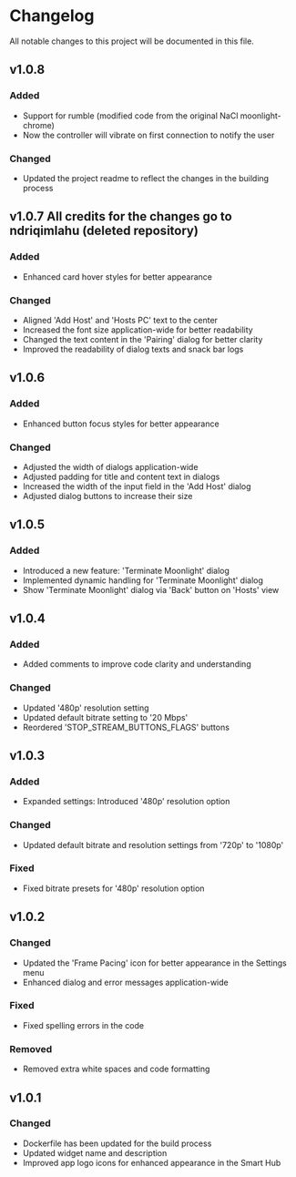 # Changelog

All notable changes to this project will be documented in this file.

## v1.0.8

### Added
- Support for rumble (modified code from the original NaCl moonlight-chrome)
- Now the controller will vibrate on first connection to notify the user

### Changed
- Updated the project readme to reflect the changes in the building process 

## v1.0.7 All credits for the changes go to ndriqimlahu (deleted repository)

### Added
- Enhanced card hover styles for better appearance

### Changed
- Aligned 'Add Host' and 'Hosts PC' text to the center
- Increased the font size application-wide for better readability
- Changed the text content in the 'Pairing' dialog for better clarity
- Improved the readability of dialog texts and snack bar logs

## v1.0.6

### Added
- Enhanced button focus styles for better appearance

### Changed
- Adjusted the width of dialogs application-wide
- Adjusted padding for title and content text in dialogs
- Increased the width of the input field in the 'Add Host' dialog
- Adjusted dialog buttons to increase their size

## v1.0.5

### Added
- Introduced a new feature: 'Terminate Moonlight' dialog
- Implemented dynamic handling for 'Terminate Moonlight' dialog
- Show 'Terminate Moonlight' dialog via 'Back' button on 'Hosts' view

## v1.0.4

### Added
- Added comments to improve code clarity and understanding

### Changed
- Updated '480p' resolution setting
- Updated default bitrate setting to '20 Mbps'
- Reordered 'STOP_STREAM_BUTTONS_FLAGS' buttons

## v1.0.3

### Added
- Expanded settings: Introduced '480p' resolution option

### Changed
- Updated default bitrate and resolution settings from '720p' to '1080p'

### Fixed
- Fixed bitrate presets for '480p' resolution option

## v1.0.2

### Changed
- Updated the 'Frame Pacing' icon for better appearance in the Settings menu
- Enhanced dialog and error messages application-wide

### Fixed
- Fixed spelling errors in the code

### Removed
- Removed extra white spaces and code formatting

## v1.0.1

### Changed
- Dockerfile has been updated for the build process
- Updated widget name and description
- Improved app logo icons for enhanced appearance in the Smart Hub
